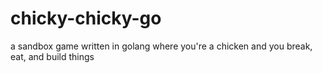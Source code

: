# chicky-chicky-go
a sandbox game written in golang where you're a chicken and you break, eat, and
build things
